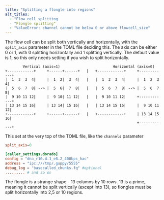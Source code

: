 ```yaml
---
title: "Splitting a flongle into regions"
alt_titles:
  - "Flow cell splitting
  - "Flongle splitting"
  - "ValueError: channel cannot be below 0 or above flowcell_size"
---
```


The flow cell can be split both vertically and horizontally, with the `split_axis` parameter in the TOML file deciding this.
The axis can be either 0 or 1, with 0 splitting horizontally and 1 splitting vertically.
The default value is 1, so this only needs setting if you wish to split horizontally.

```text
        Vertical (axis=1)                        Horizontal (axis=0)
+------------+     +------+------+   |   +------------+     +------------+
|  1  2  3  4|     |  1  2|  3  4|   |   |  1  2  3  4|     |  1  2  3  4|
|  5  6  7  8| --> |  5  6|  7  8|   |   |  5  6  7  8| --> |  5  6  7  8|
|  9 10 11 12|     |  9 10| 11 12|   |   |  9 10 11 12|     +------------+
| 13 14 15 16|     | 13 14| 15 16|   |   | 13 14 15 16|     |  9 10 11 12|
+------------+     +------+------+   |   +------------+     | 13 14 15 16|
                                                            +------------+
```

This set at the very top of the TOML file, like the `channels` parameter
```toml
split_axis=0

[caller_settings.dorado]
config = "dna_r10.4.1_e8.2_400bps_hac"
address = "ipc:///tmp/.guppy/5555"
debug_log = "basecalled_chunks.fq" #optional
......... # and so on
```

The flongle is a strange shape - 13 columns by 10 rows. 13 is a prime, meaning it cannot be split vertically (except into 13), so flongles must be split horizontally into 2,5 or 10 regions.
